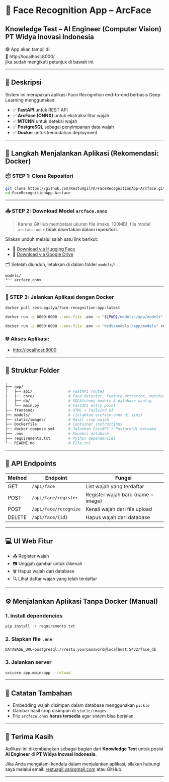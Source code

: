 # 🧠 Face Recognition App – ArcFace
**Knowledge Test – AI Engineer (Computer Vision)**  
**PT Widya Inovasi Indonesia**
---

🟢 App akan tampil di:  
📍 http://localhost:8000/  
jika sudah mengikuti petunjuk di bawah ini.

---

## 📸 Deskripsi

Sistem ini merupakan aplikasi Face Recognition end-to-end berbasis Deep Learning menggunakan:
- ✅ **FastAPI** untuk REST API
- ✅ **ArcFace (ONNX)** untuk ekstraksi fitur wajah
- ✅ **MTCNN** untuk deteksi wajah
- ✅ **PostgreSQL** sebagai penyimpanan data wajah
- ✅ **Docker** untuk kemudahan deployment

---

## 🚀 Langkah Menjalankan Aplikasi (Rekomendasi: Docker)

### 📦 STEP 1: Clone Repositori

```bash
git clone https://github.com/RestuAgilYA/FaceRecognitionApp-Arcface.git
cd FaceRecognitionApp-Arcface
````

---

### 📥 STEP 2: Download Model `arcface.onnx`

> Karena GitHub membatasi ukuran file (maks. 100MB), file model `arcface.onnx` **tidak disertakan dalam repositori**.

Silakan unduh melalui salah satu link berikut:

* 📎 [Download via Hugging Face](https://huggingface.co/FoivosPar/Arc2Face/resolve/da2f1e9aa3954dad093213acfc9ae75a68da6ffd/arcface.onnx?download=true)
* 📎 [Download via Google Drive](https://drive.google.com/file/d/1oKa0_0Z4_YVfBSd1zIVpYT_JkZ7OrgLt/view?usp=sharing)

🗂 Setelah diunduh, letakkan di dalam folder `models/`:

```
models/
└── arcface.onnx
```

---

### 🐳 STEP 3: Jalankan Aplikasi dengan Docker

```bash
docker pull restuagilya/face-recognition-app:latest
```
```bash (apabila anda menjalankan di Powershell)
docker run -p 8000:8000 --env-file .env -v "${PWD}/models:/app/models" restuagilya/face-recognition-app:latest
```

```bash (apabila anda menjalankan di Command Promt)
docker run -p 8000:8000 --env-file .env -v "%cd%\models:/app/models" restuagilya/face-recognition-app:latest
```

### 🌐 Akses Aplikasi:

* [http://localhost:8000](http://localhost:8000)

---

## 📁 Struktur Folder

```bash
.
├── app/
│   ├── api/                # FastAPI routes
│   ├── core/               # Face detector, feature extractor, matcher
│   ├── db/                 # SQLAlchemy models & database config
│   └── main.py             # FastAPI entry point
├── frontend/               # HTML + Tailwind UI
├── models/                 # (letakkan arcface.onnx di sini)
├── static/images/          # Hasil crop wajah
├── Dockerfile              # Container instructions
├── docker-compose.yml      # Jalankan FastAPI + PostgreSQL bersama
├── .env                    # Koneksi database
├── requirements.txt        # Python dependencies
└── README.md               # File ini
```

---

## 🔧 API Endpoints

| Method | Endpoint              | Fungsi                             |
| ------ | --------------------- | ---------------------------------- |
| GET    | `/api/face`           | List wajah yang terdaftar          |
| POST   | `/api/face/register`  | Register wajah baru (name + image) |
| POST   | `/api/face/recognize` | Kenali wajah dari file upload      |
| DELETE | `/api/face/{id}`      | Hapus wajah dari database          |

---

## 💻 UI Web Fitur

* 📤 Register wajah
* 📷 Unggah gambar untuk dikenali
* 🗑️ Hapus wajah dari database
* 🔍 Lihat daftar wajah yang telah terdaftar

---

## ⚙️ Menjalankan Aplikasi Tanpa Docker (Manual)

### 1. Install dependencies

```bash
pip install -r requirements.txt
```

### 2. Siapkan file `.env`

```env
DATABASE_URL=postgresql://restu:yourpassword@localhost:5432/face_db
```

### 3. Jalankan server

```bash
uvicorn app.main:app --reload
```

---

## 📝 Catatan Tambahan

* Embedding wajah disimpan dalam database menggunakan `pickle`
* Gambar hasil crop disimpan di `static/images`
* File `arcface.onnx` **harus tersedia** agar sistem bisa berjalan

---

## 🙌 Terima Kasih

Aplikasi ini dikembangkan sebagai bagian dari **Knowledge Test**
untuk posisi **AI Engineer** di **PT Widya Inovasi Indonesia**.

Jika Anda mengalami kendala dalam menjalankan aplikasi, silakan hubungi saya melalui email: restuagil.ya@gmail.com atau GitHub.

---
